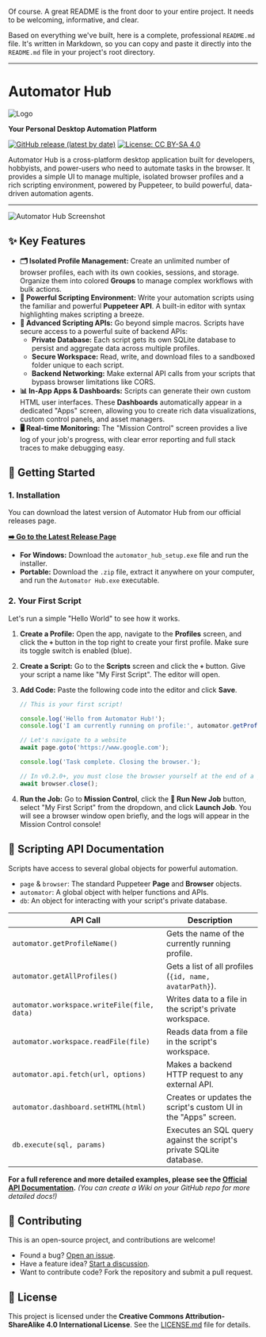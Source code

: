 Of course. A great README is the front door to your entire project. It needs to be welcoming, informative, and clear.

Based on everything we've built, here is a complete, professional `README.md` file. It's written in Markdown, so you can copy and paste it directly into the `README.md` file in your project's root directory.

---

# Automator Hub
![Logo](https://i.ibb.co/4gCFYhm0/logo.png)

**Your Personal Desktop Automation Platform**

[![GitHub release (latest by date)]([https://img.shields.io/github/v/release/malemsana/automator-hub?style=for-the-badge)](https://github.com/malemsana/automator-hub/releases/latest](https://github.com/malemsana/automator-hub/releases/latest))
[![License: CC BY-SA 4.0](https://img.shields.io/badge/License-CC%20BY--SA%204.0-lightgrey.svg?style=for-the-badge)](https://creativecommons.org/licenses/by-sa/4.0/)

Automator Hub is a cross-platform desktop application built for developers, hobbyists, and power-users who need to automate tasks in the browser. It provides a simple UI to manage multiple, isolated browser profiles and a rich scripting environment, powered by Puppeteer, to build powerful, data-driven automation agents.

---

![Automator Hub Screenshot](https://i.ibb.co/xtkHPrLv/profiles.png) 

## ✨ Key Features

*   **🗂️ Isolated Profile Management:** Create an unlimited number of browser profiles, each with its own cookies, sessions, and storage. Organize them into colored **Groups** to manage complex workflows with bulk actions.
*   **🤖 Powerful Scripting Environment:** Write your automation scripts using the familiar and powerful **Puppeteer API**. A built-in editor with syntax highlighting makes scripting a breeze.
*   **🚀 Advanced Scripting APIs:** Go beyond simple macros. Scripts have secure access to a powerful suite of backend APIs:
    *   **Private Database:** Each script gets its own SQLite database to persist and aggregate data across multiple profiles.
    *   **Secure Workspace:** Read, write, and download files to a sandboxed folder unique to each script.
    *   **Backend Networking:** Make external API calls from your scripts that bypass browser limitations like CORS.
*   **📊 In-App Apps & Dashboards:** Scripts can generate their own custom HTML user interfaces. These **Dashboards** automatically appear in a dedicated "Apps" screen, allowing you to create rich data visualizations, custom control panels, and asset managers.
*   **🖥️ Real-time Monitoring:** The "Mission Control" screen provides a live log of your job's progress, with clear error reporting and full stack traces to make debugging easy.

## 🚀 Getting Started

### 1. Installation

You can download the latest version of Automator Hub from our official releases page.

**[➡️ Go to the Latest Release Page](https://github.com/malemsana/automator-hub/releases/latest)**

*   **For Windows:** Download the `automator_hub_setup.exe` file and run the installer.
*   **Portable:** Download the `.zip` file, extract it anywhere on your computer, and run the `Automator Hub.exe` executable.

### 2. Your First Script

Let's run a simple "Hello World" to see how it works.

1.  **Create a Profile:** Open the app, navigate to the **Profiles** screen, and click the **`+`** button in the top right to create your first profile. Make sure its toggle switch is enabled (blue).

2.  **Create a Script:** Go to the **Scripts** screen and click the **`+`** button. Give your script a name like "My First Script". The editor will open.

3.  **Add Code:** Paste the following code into the editor and click **Save**.
    ```javascript
    // This is your first script!

    console.log('Hello from Automator Hub!');
    console.log('I am currently running on profile:', automator.getProfileName());

    // Let's navigate to a website
    await page.goto('https://www.google.com');

    console.log('Task complete. Closing the browser.');
    
    // In v0.2.0+, you must close the browser yourself at the end of a job.
    await browser.close();
    ```

4.  **Run the Job:** Go to **Mission Control**, click the **🚀 Run New Job** button, select "My First Script" from the dropdown, and click **Launch Job**. You will see a browser window open briefly, and the logs will appear in the Mission Control console!

## 📜 Scripting API Documentation

Scripts have access to several global objects for powerful automation.

*   `page` & `browser`: The standard Puppeteer **Page** and **Browser** objects.
*   `automator`: A global object with helper functions and APIs.
*   `db`: An object for interacting with your script's private database.

| API Call                                   | Description                                                                     |
| ------------------------------------------ | ------------------------------------------------------------------------------- |
| `automator.getProfileName()`               | Gets the name of the currently running profile.                                 |
| `automator.getAllProfiles()`               | Gets a list of all profiles (`{id, name, avatarPath}`).                         |
| `automator.workspace.writeFile(file, data)` | Writes data to a file in the script's private workspace.                        |
| `automator.workspace.readFile(file)`         | Reads data from a file in the script's workspace.                               |
| `automator.api.fetch(url, options)`        | Makes a backend HTTP request to any external API.                               |
| `automator.dashboard.setHTML(html)`          | Creates or updates the script's custom UI in the "Apps" screen.                 |
| `db.execute(sql, params)`                  | Executes an SQL query against the script's private SQLite database.             |

**For a full reference and more detailed examples, please see the [Official API Documentation](https://github.com/your-username/your-repo/wiki).** *(You can create a Wiki on your GitHub repo for more detailed docs!)*

## 🤝 Contributing

This is an open-source project, and contributions are welcome!

*   Found a bug? [Open an issue](https://github.com/malemsana/automator-hub/issues).
*   Have a feature idea? [Start a discussion](https://github.com/malemsana/automator-hub/discussions).
*   Want to contribute code? Fork the repository and submit a pull request.

## 📄 License

This project is licensed under the **Creative Commons Attribution-ShareAlike 4.0 International License**. See the [LICENSE.md](LICENSE.md) file for details.

